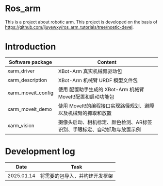 # Ros_arm
This is a project about robotic arm. This project is developed on the basis of https://github.com/jiuyewxy/ros_arm_tutorials/tree/noetic-devel.

# Introduction
| Software package              |Content                                               |
| ------------------- | ------------------------------------------------------------ |
| xarm_driver         | XBot-Arm 真实机械臂驱动包                                    |
| xarm_description    | XBot-Arm 机械臂 URDF 模型文件包                              |
| xarm_moveit_config  | 使用 配置助手生成的 XBot-Arm 机械臂 MoveIt!配置和启动功能包  |
| xarm_moveit_demo    | 使用 MoveIt!的编程接口实现路径规划、避障以及机械臂的抓取和放置 |
| xarm_vision         | 摄像头启动、相机标定、颜色检测、AR标签识别、手眼标定、自动抓取与放置示例 |
# Development log
| Date |  Task   |
| ---  |  ---     |
|2025.01.14|将需要的包导入，并构建开发框架|
